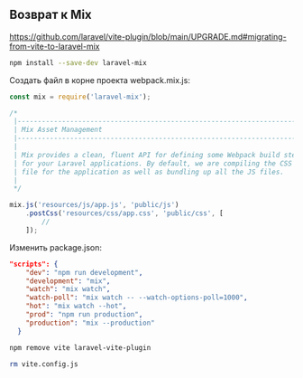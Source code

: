 
## Возврат к Mix

https://github.com/laravel/vite-plugin/blob/main/UPGRADE.md#migrating-from-vite-to-laravel-mix


```bash
npm install --save-dev laravel-mix
```

Создать файл в корне проекта webpack.mix.js:
```js
const mix = require('laravel-mix');

/*
 |--------------------------------------------------------------------------
 | Mix Asset Management
 |--------------------------------------------------------------------------
 |
 | Mix provides a clean, fluent API for defining some Webpack build steps
 | for your Laravel applications. By default, we are compiling the CSS
 | file for the application as well as bundling up all the JS files.
 |
 */

mix.js('resources/js/app.js', 'public/js')
    .postCss('resources/css/app.css', 'public/css', [
        //
    ]);
```

Изменить package.json:
```json
"scripts": {
    "dev": "npm run development",
    "development": "mix",
    "watch": "mix watch",
    "watch-poll": "mix watch -- --watch-options-poll=1000",
    "hot": "mix watch --hot",
    "prod": "npm run production",
    "production": "mix --production"
  }
```


```bash
npm remove vite laravel-vite-plugin

rm vite.config.js
```